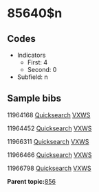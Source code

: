 # 85640$n

## Codes

-   Indicators
    -   First: 4
    -   Second: 0
-   Subfield: n

## Sample bibs

11964168 [Quicksearch](https://search.library.yale.edu/catalog/11964168) [VXWS](http://prodorbis.library.yale.edu:7014/vxws/GetHoldingsService?bibId=11964168)

11964452 [Quicksearch](https://search.library.yale.edu/catalog/11964452) [VXWS](http://prodorbis.library.yale.edu:7014/vxws/GetHoldingsService?bibId=11964452)

11966311 [Quicksearch](https://search.library.yale.edu/catalog/11966311) [VXWS](http://prodorbis.library.yale.edu:7014/vxws/GetHoldingsService?bibId=11966311)

11966466 [Quicksearch](https://search.library.yale.edu/catalog/11966466) [VXWS](http://prodorbis.library.yale.edu:7014/vxws/GetHoldingsService?bibId=11966466)

11966798 [Quicksearch](https://search.library.yale.edu/catalog/11966798) [VXWS](http://prodorbis.library.yale.edu:7014/vxws/GetHoldingsService?bibId=11966798)

**Parent topic:**[856](../../tags/856/856.md)

